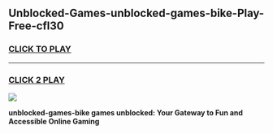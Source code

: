 
## Unblocked-Games-unblocked-games-bike-Play-Free-cfl30
<h3>
<a href="https://premium76.site?title=unblocked-games-bike&ref=10A">CLICK TO PLAY</a></h3>
<hr>

<h3>
<a href="https://premium76.site?title=unblocked-games-bike&ref=10A">CLICK 2 PLAY</a>
  
</h3>

<a href="https://premium76.site?title=unblocked-games-bike&ref=10A"><img src="https://clearcache.store/games.png"></a>


**unblocked-games-bike games unblocked: Your Gateway to Fun and Accessible Online Gaming**
